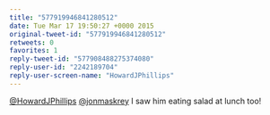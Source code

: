 ```yaml
---
title: "577919946841280512"
date: Tue Mar 17 19:50:27 +0000 2015
original-tweet-id: "577919946841280512"
retweets: 0
favorites: 1
reply-tweet-id: "577908488275374080"
reply-user-id: "2242189704"
reply-user-screen-name: "HowardJPhillips"
---
```

<a href="https://twitter.com/HowardJPhillips">@HowardJPhillips</a> <a href="https://twitter.com/jonmaskrey">@jonmaskrey</a> I saw him eating salad at lunch too!

